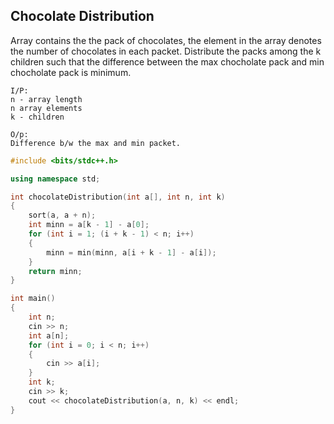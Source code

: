 ## Chocolate Distribution

Array contains the the pack of chocolates, the element in the array denotes the number of chocolates in each packet.
Distribute the packs among the k children such that the difference between the max chocholate pack and min chocholate pack is minimum.

```
I/P:
n - array length
n array elements
k - children

O/p:
Difference b/w the max and min packet.
```

```c++
#include <bits/stdc++.h>

using namespace std;

int chocolateDistribution(int a[], int n, int k)
{
    sort(a, a + n);
    int minn = a[k - 1] - a[0];
    for (int i = 1; (i + k - 1) < n; i++)
    {
        minn = min(minn, a[i + k - 1] - a[i]);
    }
    return minn;
}

int main()
{
    int n;
    cin >> n;
    int a[n];
    for (int i = 0; i < n; i++)
    {
        cin >> a[i];
    }
    int k;
    cin >> k;
    cout << chocolateDistribution(a, n, k) << endl;
}
```
